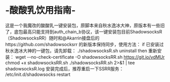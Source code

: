 # -酸酸乳饮用指南-
这是一个我魔改的酸酸乳一键安装包，原脚本来自秋水逸冰大神，原版本有一些旧了，底包最高只能支持到auth_chain_b协议，该一键安装包目前ShadowsocksR（ShadowsocksRR）随时和@Akarrin接盘后的https://github.com/shadowsocksrr 的新版本保持同步，使用方法：
if 已安装过秋水逸冰大神的一键包，请先卸载：
 ./shadowsocksR.sh uninstall
then 重新安装：
 wget --no-check-certificate -O shadowsocksRR.sh https://git.io/vdMUr
 chmod +x shadowsocksRR.sh
 ./shadowsocksRR.sh 2>&1 | tee shadowsocksR.log
安装完成后，推荐重启一下SSRR服务：
/etc/init.d/shadowsocks restart
